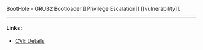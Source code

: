 BootHole - GRUB2 Bootloader [[Privilege Escalation]] [[vulnerability]].

---
#### Links:
- [CVE Details](https://www.cvedetails.com/cve/CVE-2020-11901/)
